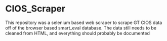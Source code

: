 # CIOS_Scraper
This repository was a selenium based web scraper to scrape GT CIOS data off of the browser based smart_eval database. The data still needs to be cleaned from HTML, and everything should probably be documented
